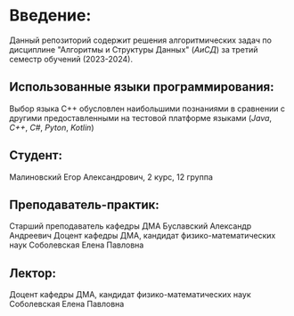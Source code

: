 # Введение:
Данный репозиторий содержит решения алгоритмических задач по дисциплине "Алгоритмы и Структуры Данных" (*АиСД*) за третий семестр обучений (2023-2024).

## Использованные языки программирования:
Выбор языка C++ обусловлен наибольшими познаниями в сравнении с другими предоставленными на тестовой платформе языками (*Java*, *C++*, *C#*, *Pyton*, *Kotlin*)

## Студент: 
Малиновский Егор Александрович, 2 курс, 12 группа

## Преподаватель-практик:
Старший преподаватель кафедры ДМА Буславский Александр Андреевич
Доцент кафедры ДМА, кандидат физико-математических наук Соболевская Елена Павловна

## Лектор:
Доцент кафедры ДМА, кандидат физико-математических наук Соболевская Елена Павловна
